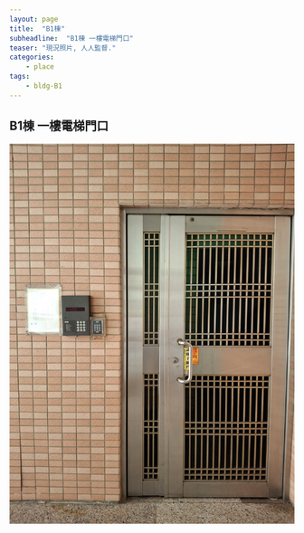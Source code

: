 ```yaml
---
layout: page
title:  "B1棟"
subheadline:  "B1棟 一樓電梯門口"
teaser: "現況照片, 人人監督."
categories:
    - place
tags:
    - bldg-B1
---
```


## B1棟 一樓電梯門口
![](https://github.com/coconutcity30050/community27/blob/gh-pages/assets/place/B1%E6%A3%9F_%E9%96%80%E5%8F%A3.jpg?raw=true)

